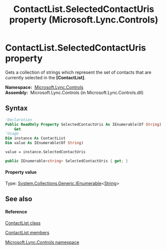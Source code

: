 ﻿---
title: ContactList.SelectedContactUris property  (Microsoft.Lync.Controls)
TOCTitle: 'SelectedContactUris property '
ms:assetid: P:Microsoft.Lync.Controls.ContactList.SelectedContactUris_DI_3_UC_OCS14MrefLyncWPF
ms:mtpsurl: https://msdn.microsoft.com/en-us/library/microsoft.lync.controls.contactlist.selectedcontacturis_di_3_uc_ocs14mreflyncwpf(v=office.15)
ms:contentKeyID: 48590616
ms.date: 07/28/2014
mtps_version: v=office.15
f1_keywords:
- Microsoft.Lync.Controls.ContactList.SelectedContactUris
dev_langs:
- CSharp
- JScript
- VB
- other
---

# ContactList.SelectedContactUris property

Gets a collection of strings which represent the set of contacts that are currently selected in the **\[ContactList\]**.

**Namespace:**  [Microsoft.Lync.Controls](microsoft-lync-controls-namespace_1.md)  
**Assembly:**  Microsoft.Lync.Controls (in Microsoft.Lync.Controls.dll)

## Syntax

``` vb
'Declaration
Public ReadOnly Property SelectedContactUris As IEnumerable(Of String)
    Get
'Usage
Dim instance As ContactList
Dim value As IEnumerable(Of String)

value = instance.SelectedContactUris
```

``` csharp
public IEnumerable<string> SelectedContactUris { get; }
```

#### Property value

Type: [System.Collections.Generic.IEnumerable](http://msdn2.microsoft.com/en-us/library/9eekhta0)\<[String](http://msdn2.microsoft.com/en-us/library/s1wwdcbf)\>  

## See also

#### Reference

[ContactList class](contactlist-class-microsoft-lync-controls_1.md)

[ContactList members](contactlist-members-microsoft-lync-controls_1.md)

[Microsoft.Lync.Controls namespace](microsoft-lync-controls-namespace_1.md)

